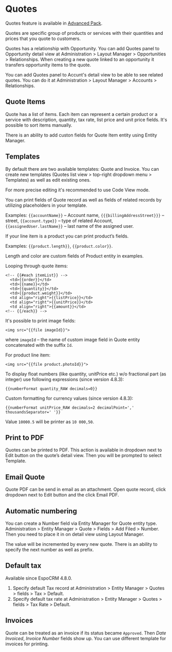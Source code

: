 # Quotes

Quotes feature is available in [Advanced Pack](https://www.espocrm.com/extensions/advanced-pack/).

Quotes are specific group of products or services with their quantities and prices that you quote to customers.

Quotes has a relationship with Opportunity. You can add Quotes panel to Opportunity detail view at Administration > Layout Manager > Opportunities > Relationships. When creating a new quote linked to an opportunity it transfers opportunity items to the quote.

You can add Quotes panel to Accunt's detail view to be able to see related quotes. You can do it at Administration > Layout Manager > Accounts > Relationships.

## Quote Items

Quote has a list of items. Each item can represent a certain product or a service with description, quantity, tax rate, list price and unit price fields. It's possible to sort items manually.

There is an ability to add custon fields for Quote Item entity using Entity Manager.

## Templates

By default there are two available templates: Quote and Invoice. You can create new templates (Quotes list view > top-right dropdown menu > Templates) as well as edit existing ones.

For more precise editing it's recommended to use Code View mode.

You can print fields of Quote record as well as fields of related records by utilizing placeholders in your template.

Examples:
`{{accountName}}` – Account name,
`{{{billingAddressStreet}}}` – street,
`{{account.type}}` – type of related Account,
`{{assignedUser.lastName}}` – last name of the assigned user.

If your line item is a product you can print product’s fields. 

Examples:
`{{product.length}}`, 
`{{product.color}}`.

Length and color are custom fields of Product entity in examples.

Looping through quote items:

```
<!-- {{#each itemList}} -->
  <td>{{order}}</td>
  <td>{{name}}</td>
  <td>{{quantity}}</td>
  <td>{{product.weight}}</td>
  <td align="right">{{listPrice}}</td>
  <td align="right">{{unitPrice}}</td>
  <td align="right">{{amount}}</td>
<!-- {{/each}} -->
```

It's possible to print image fields: 

```
<img src="{{file imageId}}">
```
where `imageId` – the name of custom image field in Quote entity concatenated with the suffix `Id`.

For product line item:
```
<img src="{{file product.photoId}}">
```

To display float numbers (like quantity, unitPrice etc.) w/o fractional part (as integer) use following expressions (since version 4.8.3):
```
{{numberFormat quantity_RAW decimals=0}}
```

Custom formatting for currency values (since version 4.8.3):
```
{{numberFormat unitPrice_RAW decimals=2 decimalPoint=',' thousandsSeparator=' '}}
```
Value `10000.5` will be printer as `10 000,50`. 

## Print to PDF

Quotes can be printed to PDF. This action is available in dropdown next to Edit button on the quote’s detail view. Then you will be prompted to select Template.

## Email Quote

Quote PDF can be send in email as an attachment. Open quote record, click dropdown next to Edit button and the click Email PDF.

## Automatic numbering

You can create a Number field via Entity Manager for Quote entity type. Administration > Entity Manager > Quote > Fields > Add Filed > Number. Then you need to place it in on detail view using Layout Manager.

The value will be incremented by every new quote. There is an ability to specify the next number as well as prefix.

## Default tax

Available since EspoCRM 4.8.0.

1. Specify default Tax record at Administration > Entity Manager > Quotes > fields > Tax > Default.
2. Specify default tax rate at Administration > Entity Manager > Quotes > fields > Tax Rate > Default.

## Invoices

Quote can be treated as an invoice if its status became `Approved`. Then _Date Invoiced_, _Invoice Number_ fields show up. You can use different template for invoices for printing.

